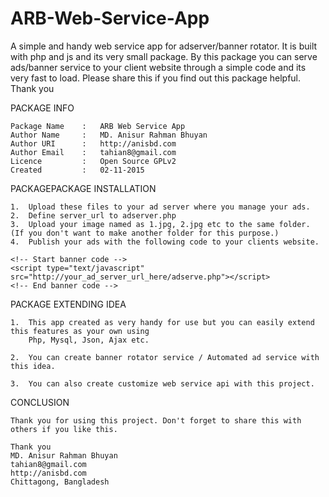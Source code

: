 # ARB-Web-Service-App
A simple and handy web service app for adserver/banner rotator. It is built with php and js and its very small package. By this package you can serve ads/banner service to your client website through a simple code and its very fast to load. Please share this if you find out this package helpful. Thank you

PACKAGE INFO

	Package Name 	: 	ARB Web Service App
	Author Name		: 	MD. Anisur Rahman Bhuyan
	Author URI 		: 	http://anisbd.com
	Author Email 	: 	tahian8@gmail.com
	Licence			:	Open Source GPLv2
	Created 		:	02-11-2015



PACKAGEPACKAGE INSTALLATION

	1. 	Upload these files to your ad server where you manage your ads.
	2. 	Define server_url to adserver.php
	3. 	Upload your image named as 1.jpg, 2.jpg etc to the same folder. (If you don't want to make another folder for this purpose.)
	4. 	Publish your ads with the following code to your clients website.

	<!-- Start banner code -->
	<script type="text/javascript" src="http://your_ad_server_url_here/adserve.php"></script>
	<!-- End banner code -->


PACKAGE EXTENDING IDEA

	1. 	This app created as very handy for use but you can easily extend this features as your own using
		Php, Mysql, Json, Ajax etc.

	2. 	You can create banner rotator service / Automated ad service with this idea.

	3. 	You can also create customize web service api with this project.


CONCLUSION

	Thank you for using this project. Don't forget to share this with others if you like this.

	Thank you
	MD. Anisur Rahman Bhuyan
	tahian8@gmail.com
	http://anisbd.com
	Chittagong, Bangladesh
